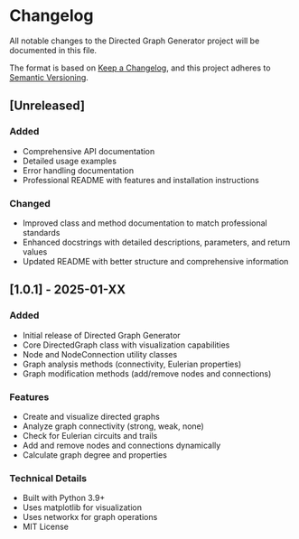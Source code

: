 # Changelog

All notable changes to the Directed Graph Generator project will be documented in this file.

The format is based on [Keep a Changelog](https://keepachangelog.com/en/1.0.0/),
and this project adheres to [Semantic Versioning](https://semver.org/spec/v2.0.0.html).

## [Unreleased]

### Added
- Comprehensive API documentation
- Detailed usage examples
- Error handling documentation
- Professional README with features and installation instructions

### Changed
- Improved class and method documentation to match professional standards
- Enhanced docstrings with detailed descriptions, parameters, and return values
- Updated README with better structure and comprehensive information

## [1.0.1] - 2025-01-XX

### Added
- Initial release of Directed Graph Generator
- Core DirectedGraph class with visualization capabilities
- Node and NodeConnection utility classes
- Graph analysis methods (connectivity, Eulerian properties)
- Graph modification methods (add/remove nodes and connections)

### Features
- Create and visualize directed graphs
- Analyze graph connectivity (strong, weak, none)
- Check for Eulerian circuits and trails
- Add and remove nodes and connections dynamically
- Calculate graph degree and properties

### Technical Details
- Built with Python 3.9+
- Uses matplotlib for visualization
- Uses networkx for graph operations
- MIT License
